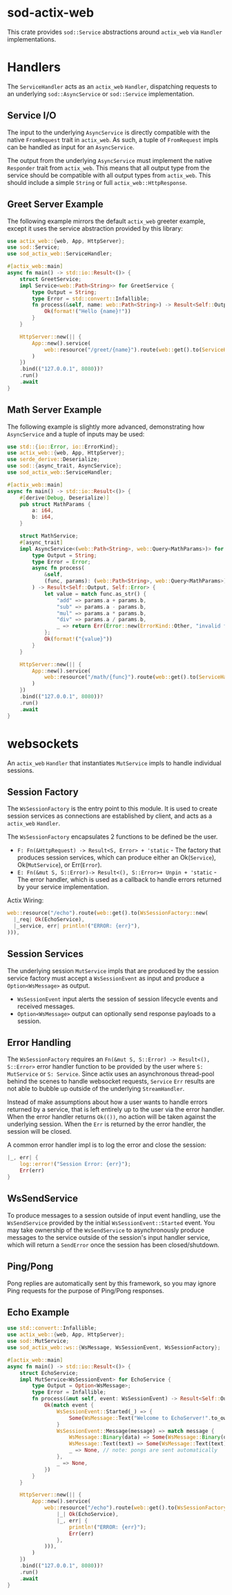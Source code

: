 # sod-actix-web

This crate provides `sod::Service` abstractions around `actix_web` via `Handler` implementations.

# Handlers

The `ServiceHandler` acts as an `actix_web` `Handler`, dispatching requests to an underlying
`sod::AsyncService` or `sod::Service` implementation.

## Service I/O

The input to the underlying `AsyncService` is directly compatible with the native `FromRequest` trait
in `actix_web`. As such, a tuple of `FromRequest` impls can be handled as input for an `AsyncService`.

The output from the underlying `AsyncService` must implement the native `Responder` trait from `actix_web`.
This means that all output type from the service should be compatible with all output types from `actix_web`.
This should include a simple `String` or full `actix_web::HttpResponse`.

## Greet Server Example

The following example mirrors the default `actix_web` greeter example, except it uses the service abstraction
provided by this library:

```rust
use actix_web::{web, App, HttpServer};
use sod::Service;
use sod_actix_web::ServiceHandler;

#[actix_web::main]
async fn main() -> std::io::Result<()> {
    struct GreetService;
    impl Service<web::Path<String>> for GreetService {
        type Output = String;
        type Error = std::convert::Infallible;
        fn process(&self, name: web::Path<String>) -> Result<Self::Output, Self::Error> {
            Ok(format!("Hello {name}!"))
        }
    }

    HttpServer::new(|| {
        App::new().service(
            web::resource("/greet/{name}").route(web::get().to(ServiceHandler::new(GreetService))),
        )
    })
    .bind(("127.0.0.1", 8080))?
    .run()
    .await
}
```

## Math Server Example

The following example is slightly more advanced, demonstrating how `AsyncService` and a tuple of inputs may be used:

```rust
use std::{io::Error, io::ErrorKind};
use actix_web::{web, App, HttpServer};
use serde_derive::Deserialize;
use sod::{async_trait, AsyncService};
use sod_actix_web::ServiceHandler;

#[actix_web::main]
async fn main() -> std::io::Result<()> {
    #[derive(Debug, Deserialize)]
    pub struct MathParams {
        a: i64,
        b: i64,
    }

    struct MathService;
    #[async_trait]
    impl AsyncService<(web::Path<String>, web::Query<MathParams>)> for MathService {
        type Output = String;
        type Error = Error;
        async fn process(
            &self,
            (func, params): (web::Path<String>, web::Query<MathParams>),
        ) -> Result<Self::Output, Self::Error> {
            let value = match func.as_str() {
                "add" => params.a + params.b,
                "sub" => params.a - params.b,
                "mul" => params.a * params.b,
                "div" => params.a / params.b,
                _ => return Err(Error::new(ErrorKind::Other, "invalid func")),
            };
            Ok(format!("{value}"))
        }
    }

    HttpServer::new(|| {
        App::new().service(
            web::resource("/math/{func}").route(web::get().to(ServiceHandler::new(MathService))),
        )
    })
    .bind(("127.0.0.1", 8080))?
    .run()
    .await
}
```

# websockets

An `actix_web` `Handler` that instantiates `MutService` impls to handle individual sessions.

## Session Factory

The `WsSessionFactory` is the entry point to this module. It is used to create session services
as connections are established by client, and acts as a `actix_web` `Handler`.

The `WsSessionFactory` encapsulates 2 functions to be defined be the user.

- `F: Fn(&HttpRequest) -> Result<S, Error> + 'static` - The factory that produces session services,
  which can produce either an Ok(`Service`), Ok(`MutService`), or Err(`Error`).
- `E: Fn(&mut S, S::Error)-> Result<(), S::Error>+ Unpin + 'static` - The error handler, which
  is used as a callback to handle errors returned by your service implementation.

Actix Wiring:

```rust
web::resource("/echo").route(web::get().to(WsSessionFactory::new(
  |_req| Ok(EchoService),
  |_service, err| println!("ERROR: {err}"),
))),
```

## Session Services

The underlying session `MutService` impls that are produced by the session service factory
must accept a `WsSessionEvent` as input and produce a `Option<WsMessage>` as output.

- `WsSessionEvent` input alerts the session of session lifecycle events and received messages.
- `Option<WsMessage>` output can optionally send response payloads to a session.

## Error Handling

The `WsSessionFactory` requires an `Fn(&mut S, S::Error) -> Result<(), S::Error>` error handler
function to be provided by the user where `S: MutService` or `S: Service`. Since actix uses an
asynchronous thread-pool behind the scenes to handle websocket requests, `Service` `Err` results
are not able to bubble up outside of the underlying `StreamHandler`.

Instead of make assumptions about how a user wants to handle errors returned by a service, that is
left entirely up to the user via the error handler. When the error handler returns `Ok(())`, no action
will be taken against the underlying session. When the `Err` is returned by the error handler, the
session will be closed.

A common error handler impl is to log the error and close the session:

```rust
|_, err| {
    log::error!("Session Error: {err}");
    Err(err)
}
```

## WsSendService

To produce messages to a session outside of input event handling, use the `WsSendService`
provided by the initial `WsSessionEvent::Started` event. You may take ownership of the
`WsSendService` to asynchronously produce messages to the service outside of the session's
input handler service, which will return a `SendError` once the session has been closed/shutdown.

## Ping/Pong

Pong replies are automatically sent by this framework, so you may ignore Ping requests for the
purpose of Ping/Pong responses.

## Echo Example

```rust
use std::convert::Infallible;
use actix_web::{web, App, HttpServer};
use sod::MutService;
use sod_actix_web::ws::{WsMessage, WsSessionEvent, WsSessionFactory};

#[actix_web::main]
async fn main() -> std::io::Result<()> {
    struct EchoService;
    impl MutService<WsSessionEvent> for EchoService {
        type Output = Option<WsMessage>;
        type Error = Infallible;
        fn process(&mut self, event: WsSessionEvent) -> Result<Self::Output, Self::Error> {
            Ok(match event {
                WsSessionEvent::Started(_) => {
                    Some(WsMessage::Text("Welcome to EchoServer!".to_owned()))
                }
                WsSessionEvent::Message(message) => match message {
                    WsMessage::Binary(data) => Some(WsMessage::Binary(data)),
                    WsMessage::Text(text) => Some(WsMessage::Text(text)),
                    _ => None, // note: pongs are sent automatically
                },
                _ => None,
            })
        }
    }

    HttpServer::new(|| {
        App::new().service(
            web::resource("/echo").route(web::get().to(WsSessionFactory::new(
                |_| Ok(EchoService),
                |_, err| {
                    println!("ERROR: {err}");
                    Err(err)
                },
            ))),
        )
    })
    .bind(("127.0.0.1", 8080))?
    .run()
    .await
}
```
